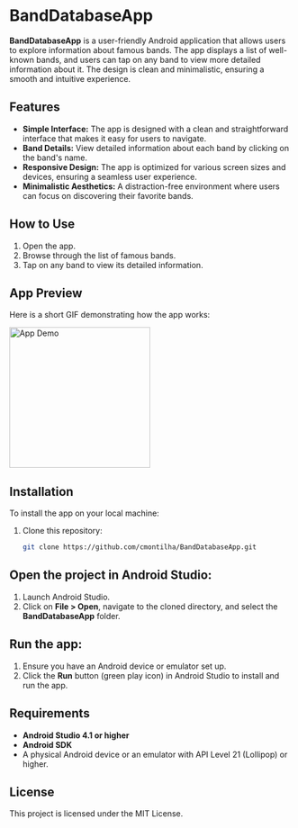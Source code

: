 # BandDatabaseApp

**BandDatabaseApp** is a user-friendly Android application that allows users to explore information about famous bands. The app displays a list of well-known bands, and users can tap on any band to view more detailed information about it. The design is clean and minimalistic, ensuring a smooth and intuitive experience.

## Features

- **Simple Interface:** The app is designed with a clean and straightforward interface that makes it easy for users to navigate.
- **Band Details:** View detailed information about each band by clicking on the band's name.
- **Responsive Design:** The app is optimized for various screen sizes and devices, ensuring a seamless user experience.
- **Minimalistic Aesthetics:** A distraction-free environment where users can focus on discovering their favorite bands.

## How to Use

1. Open the app.
2. Browse through the list of famous bands.
3. Tap on any band to view its detailed information.

## App Preview

Here is a short GIF demonstrating how the app works:

<img src="path_to_your_gif.gif" alt="App Demo" width="250"/>

## Installation

To install the app on your local machine:

1. Clone this repository:

   ```bash
   git clone https://github.com/cmontilha/BandDatabaseApp.git

## Open the project in Android Studio:

1. Launch Android Studio.
2. Click on **File > Open**, navigate to the cloned directory, and select the **BandDatabaseApp** folder.

## Run the app:

1. Ensure you have an Android device or emulator set up.
2. Click the **Run** button (green play icon) in Android Studio to install and run the app.

## Requirements

- **Android Studio 4.1 or higher**
- **Android SDK**
- A physical Android device or an emulator with API Level 21 (Lollipop) or higher.

## License

This project is licensed under the MIT License.





